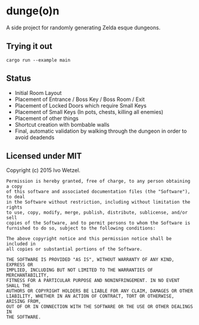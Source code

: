 # dunge(o)n

A side project for randomly generating Zelda esque dungeons.


## Trying it out

    cargo run --example main


## Status

- Initial Room Layout
- Placement of Entrance / Boss Key / Boss Room / Exit
- Placement of Locked Doors which require Small Keys
- Placement of Small Keys (In pots, chests, killing all enemies)
- Placement of other things
- Shortcut creation with bombable walls
- Final, automatic validation by walking through the dungeon in order to avoid deadends

## Licensed under MIT

Copyright (c) 2015 Ivo Wetzel.

```
Permission is hereby granted, free of charge, to any person obtaining a copy
of this software and associated documentation files (the "Software"), to deal
in the Software without restriction, including without limitation the rights
to use, copy, modify, merge, publish, distribute, sublicense, and/or sell
copies of the Software, and to permit persons to whom the Software is
furnished to do so, subject to the following conditions:

The above copyright notice and this permission notice shall be included in
all copies or substantial portions of the Software.

THE SOFTWARE IS PROVIDED "AS IS", WITHOUT WARRANTY OF ANY KIND, EXPRESS OR
IMPLIED, INCLUDING BUT NOT LIMITED TO THE WARRANTIES OF MERCHANTABILITY,
FITNESS FOR A PARTICULAR PURPOSE AND NONINFRINGEMENT. IN NO EVENT SHALL THE
AUTHORS OR COPYRIGHT HOLDERS BE LIABLE FOR ANY CLAIM, DAMAGES OR OTHER
LIABILITY, WHETHER IN AN ACTION OF CONTRACT, TORT OR OTHERWISE, ARISING FROM,
OUT OF OR IN CONNECTION WITH THE SOFTWARE OR THE USE OR OTHER DEALINGS IN
THE SOFTWARE.
```
